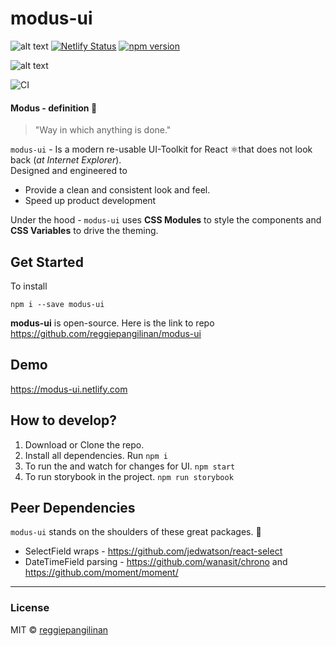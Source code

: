 # modus-ui

![alt text](https://img.shields.io/badge/Unstable-WorkInPorgress-red 'Work in progress') [![Netlify Status](https://api.netlify.com/api/v1/badges/4f69940d-59f6-47e9-98ed-0846b75fae40/deploy-status)](https://app.netlify.com/sites/modus-ui/deploys) [![npm version](https://badge.fury.io/js/modus-ui.svg)](https://badge.fury.io/js/modus-ui)

![alt text](https://raw.githubusercontent.com/reggiepangilinan/modus-ui/master/static/media/modus-ui-abstract.svg?sanitize=true)

![CI](https://github.com/reggiepangilinan/modus-ui/workflows/CI/badge.svg)

#### Modus - definition 📖

> "Way in which anything is done."

`modus-ui` - Is a modern re-usable UI-Toolkit for React ⚛️that does not look back (_at Internet Explorer_).  
Designed and engineered to

- Provide a clean and consistent look and feel.
- Speed up product development

Under the hood - `modus-ui` uses **CSS Modules** to style the components and **CSS Variables** to drive the theming.

## Get Started

To install

```
npm i --save modus-ui
```

**modus-ui** is open-source. Here is the link to repo https://github.com/reggiepangilinan/modus-ui

## Demo

https://modus-ui.netlify.com

## How to develop?

1.  Download or Clone the repo.
2.  Install all dependencies. Run `npm i`
3.  To run the and watch for changes for UI. `npm start`
4.  To run storybook in the project. `npm run storybook`

## Peer Dependencies

`modus-ui` stands on the shoulders of these great packages. 🤝

- SelectField wraps - https://github.com/jedwatson/react-select
- DateTimeField parsing - https://github.com/wanasit/chrono and https://github.com/moment/moment/

---

### License

MIT © [reggiepangilinan](https://github.com/reggiepangilinan)
